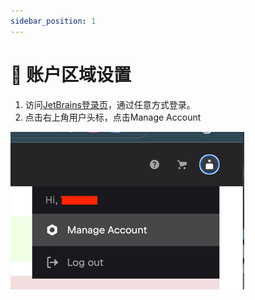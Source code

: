 ```yaml
---
sidebar_position: 1
---
```


# 👤 账户区域设置

1. 访问[JetBrains登录页](https://account.jetbrains.com/login)，通过任意方式登录。
2. 点击右上角用户头标，点击Manage Account

![配置账户区域](imgs/accregion.png)
